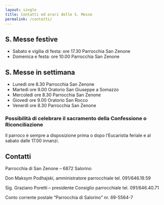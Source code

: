```yaml
---
layout: single
title: Contatti ed orari delle S. Messe
permalink: /contatti/
---
```




## S. Messe festive

* Sabato e vigilia di festa:	ore 17.30 Parrocchia San Zenone
* Domenica e festa:		ore 10.00 Parrocchia San Zenone


## S. Messe in settimana

* Lunedì	ore   8.30	Parrocchia San Zenone
* Martedì	ore   9.00	Oratorio San Giuseppe a Somazzo
* Mercoledì	ore   8.30	Parrocchia San Zenone  
* Giovedì	ore   9.00	Oratorio San Rocco 
* Venerdì	ore   8.30	Parrocchia San Zenone  



### Possibilità di celebrare il sacramento della Confessione o Riconciliazione

Il parroco è sempre a disposizione prima o dopo l’Eucaristia feriale e al sabato dalle 17.00 innanzi.


## Contatti

Parrocchia di San Zenone – 6872 Salorino

Don Maksym Podhajski, amministratore parrocchiale	 tel. 091/646.19.59

Sig. Graziano Poretti – presidente Consiglio parrocchiale	 tel. 091/646.40.71

Conto corrente postale “Parrocchia di Salorino”	        	 nr. 69-5564-7 


